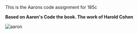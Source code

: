 This is the Aarons code assignment for 185c

<b> Based on Aaron's Code the book. The work of Harold Cohen </b>


![aaron](http://imgur.com/axQXvO "Aaron")
